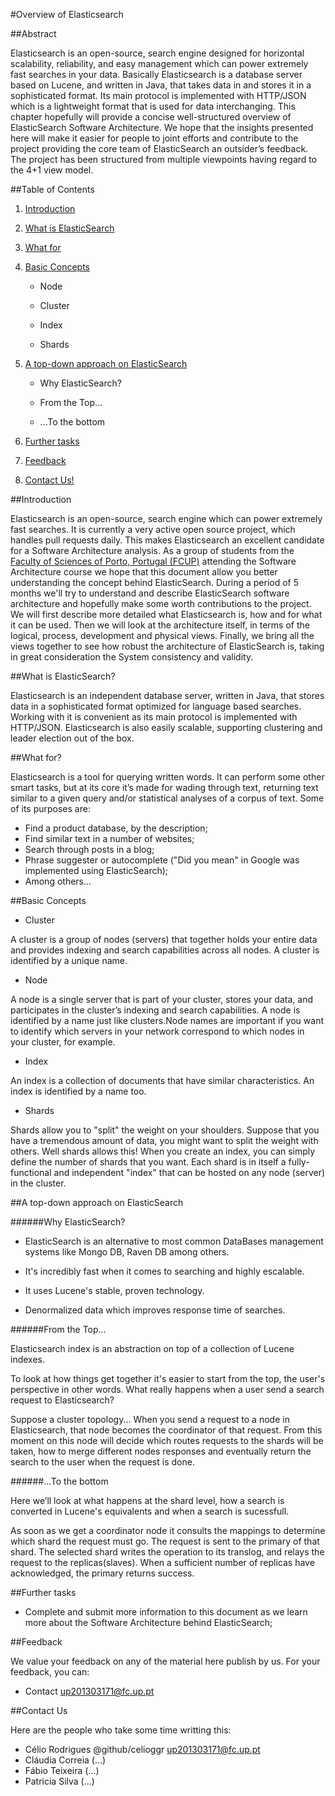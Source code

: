 #Overview of Elasticsearch

##Abstract

Elasticsearch is an open-source, search engine designed for horizontal scalability, reliability, and easy management which can power extremely fast searches in your data. Basically Elasticsearch is a database server based on Lucene, and written in Java, that takes data in and stores it in a sophisticated format. Its main protocol is implemented with HTTP/JSON which is a lightweight format that is used for data interchanging.
This chapter hopefully will provide a concise well-structured overview of ElasticSearch Software Architecture. We hope that the insights presented here will make it easier for people to joint efforts and contribute to the project providing the core team of ElasticSearch an outsider’s feedback.
The project has been structured from multiple viewpoints having regard to the 4+1 view model.

##Table of Contents

1. [Introduction](https://github.com/celioggr/elasticsearch/blob/master/ASSO-DOCS/overview.md#introduction)

2. [What is ElasticSearch](https://github.com/celioggr/elasticsearch/blob/master/ASSO-DOCS/overview.md#what-is-elasticsearch)

3. [What for](https://github.com/celioggr/elasticsearch/blob/master/ASSO-DOCS/overview.md#what-for)

4. [Basic Concepts](https://github.com/celioggr/elasticsearch/blob/master/ASSO-DOCS/overview.md#basic-concepts)

	* Node

	* Cluster

	* Index

	* Shards

5. [A top-down approach on ElasticSearch](https://github.com/celioggr/elasticsearch/blob/master/ASSO-DOCS/overview.md#a-top-down-approach-on-elasticsearch)
	* Why ElasticSearch?
	
	* From the Top...
	
	* ...To the bottom

6. [Further tasks](https://github.com/celioggr/elasticsearch/blob/master/ASSO-DOCS/overview.md#further-tasks)

7. [Feedback](https://github.com/celioggr/elasticsearch/blob/master/ASSO-DOCS/overview.md#feedback)

8. [Contact Us!](https://github.com/celioggr/elasticsearch/blob/master/ASSO-DOCS/overview.md#contact-us)

##Introduction

Elasticsearch is an open-source, search engine which can power extremely fast searches. It is currently a very active open source project, which handles pull requests daily. This makes Elasticsearch an excellent candidate for a Software Architecture analysis.
As a group of students from the [Faculty of Sciences of Porto, Portugal (FCUP)](https://sigarra.up.pt/fcup/en/WEB_PAGE.INICIAL) attending the Software Architecture course we hope that this document allow you better understanding the concept behind ElasticSearch. During a period of 5 months we'll try to understand and describe ElasticSearch software architecture and hopefully make some worth contributions to the project.
We will first describe more detailed what Elasticsearch is, how and for what it can be used. Then we will look at the architecture itself, in terms of the logical, process, development and physical views.
Finally, we bring all the views together to see how robust the architecture of ElasticSearch is, taking in great consideration the System consistency and validity.


##What is ElasticSearch?

 Elasticsearch is an independent database server, written in Java, that stores data in a sophisticated format optimized for language based searches. Working with it is convenient as its main protocol is implemented with HTTP/JSON. Elasticsearch is also easily scalable, supporting clustering and leader election out of the box.


##What for?
 
 Elasticsearch is a tool for querying written words. It can perform some other smart tasks, but at its core it’s made for wading through text, returning text similar to a given query and/or statistical analyses of a corpus of text. Some of its purposes are:

* Find a product database, by the description;
* Find similar text in a number of websites;
* Search through posts in a blog;
* Phrase suggester or autocomplete ("Did you mean" in Google was implemented using ElasticSearch);
* Among others...


##Basic Concepts

* Cluster


A cluster is a group of nodes (servers) that together holds your entire data and provides indexing and search capabilities across all nodes.  A cluster is identified by a unique name.

* Node


A node is a single server that is part of your cluster, stores your data, and participates in the cluster’s indexing and search capabilities. A node is identified by a name just like clusters.Node names are important if you want to identify which servers in your network correspond to which nodes in your cluster, for example.

* Index 


An index is a collection of documents that have similar characteristics. An index is identified by a name too.

* Shards


Shards allow you to "split" the weight on your shoulders. Suppose that you have a tremendous amount of data, you might want to split the weight with others. Well shards allows this! When you create an index, you can simply define the number of shards that you want. Each shard is in itself a fully-functional and independent "index" that can be hosted on any node (server) in the cluster.


##A top-down approach on ElasticSearch

######Why ElasticSearch?
* ElasticSearch is an alternative to most common DataBases management systems like Mongo DB, Raven DB among others. 

* It's incredibly fast when it comes to searching and highly escalable.

* It uses Lucene's stable, proven technology.

* Denormalized data which improves response time of searches.



######From the Top...


Elasticsearch index is an abstraction on top of a collection of Lucene indexes.


To look at how things get together it's easier to start from the top, the user's perspective in other words.
What really happens when a user send a search request to Elasticsearch? 


Suppose a cluster topology... When you send a request to a node in Elasticsearch, that node becomes the coordinator of that request. From this moment on this node will decide which routes requests to the shards will be taken, how to merge different nodes responses and eventually return the search to the user when the request is done. 


######...To the bottom

Here we’ll look at what happens at the shard level, how a search is converted in Lucene's equivalents and when a search is sucessfull.

As soon as we get a coordinator node it consults the mappings to determine which shard the request must go. The request is sent to the primary of that shard. The selected shard writes the operation to its translog, and relays the request to the replicas(slaves). When a sufficient number of replicas have acknowledged, the primary returns success.



##Further tasks


- Complete and submit more information to this document as we learn more about the Software Architecture behind ElasticSearch;


##Feedback

 We value your feedback on any of the material here publish by us. 
 For your feedback, you can:

 * Contact up201303171@fc.up.pt


##Contact Us

Here are the people who take some time writting this:

* Célio Rodrigues @github/celioggr up201303171@fc.up.pt
* Cláudia Correia (...)
* Fábio Teixeira (...)
* Patricia Silva (...)


